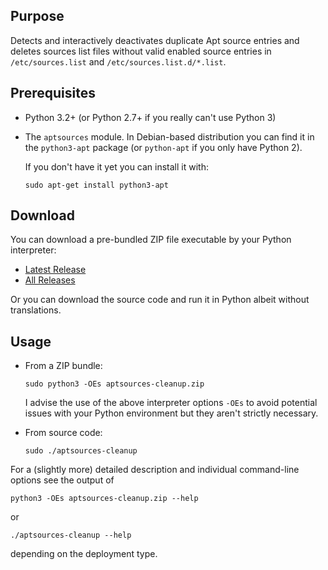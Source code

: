 ## Purpose

Detects and interactively deactivates duplicate Apt source entries and
deletes sources list files without valid enabled source entries in
`/etc/sources.list` and `/etc/sources.list.d/*.list`.


## Prerequisites

  * Python 3.2+ (or Python 2.7+ if you really can't use Python 3)

  * The `aptsources` module. In Debian-based distribution you can find it in
    the `python3-apt` package (or `python-apt` if you only have Python 2).

    If you don't have it yet you can install it with:

        sudo apt-get install python3-apt


## Download

You can download a pre-bundled ZIP file executable by your Python interpreter:

  * [Latest Release](https://github.com/davidfoerster/aptsources-cleanup/releases/latest)
  * [All Releases](https://github.com/davidfoerster/aptsources-cleanup/releases)

Or you can download the source code and run it in Python albeit without translations.


## Usage

  * From a ZIP bundle:

        sudo python3 -OEs aptsources-cleanup.zip

    I advise the use of the above interpreter options `-OEs` to avoid potential issues with your Python environment but they aren't strictly necessary.

  * From source code:

        sudo ./aptsources-cleanup

For a (slightly more) detailed description and individual command-line options
see the output of

    python3 -OEs aptsources-cleanup.zip --help

or

    ./aptsources-cleanup --help

depending on the deployment type.
